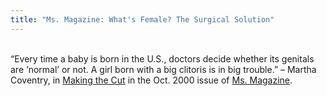 ```yaml
---
title: "Ms. Magazine: What's Female? The Surgical Solution"
---
```


<br>&#8220;Every time a baby is born in the U.S., doctors decide whether its genitals are &#8216;normal&#8217; or not. A girl born with a big clitoris is in big trouble.&#8221; &#8211; Martha Coventry, in <A HREF="http://www.msmagazine.com/oct00/makingthecut.html">Making the Cut</a> in the Oct. 2000 issue of <A HREF="http://www.msmagazine.com/">Ms. Magazine</a>.<br>